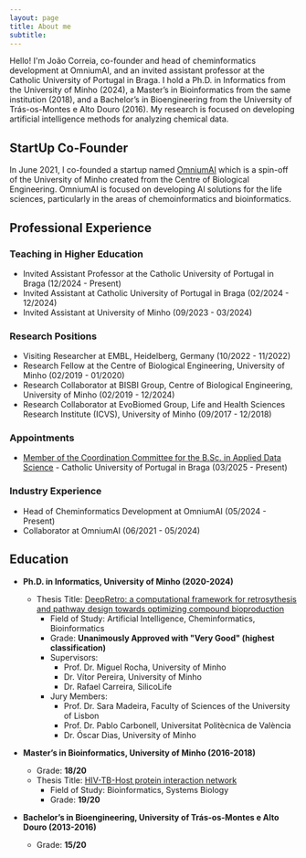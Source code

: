 ```yaml
---
layout: page
title: About me
subtitle: 
---
```


Hello! I'm João Correia, co-founder and head of cheminformatics development at OmniumAI, and an invited assistant professor at the Catholic University of Portugal in Braga. I hold a Ph.D. in Informatics from the University of Minho (2024), a Master’s in Bioinformatics from the same institution (2018), and a Bachelor’s in Bioengineering from the University of Trás-os-Montes e Alto Douro (2016). My research is focused on developing artificial intelligence methods for analyzing chemical data.


## StartUp Co-Founder

In June 2021, I co-founded a startup named [OmniumAI](https://www.omniumai.com/) which is a spin-off of the University of Minho created from the Centre of Biological Engineering. 
OmniumAI is focused on developing AI solutions for the life sciences, particularly in the areas of chemoinformatics and bioinformatics.


## Professional Experience

### Teaching in Higher Education

- Invited Assistant Professor at the Catholic University of Portugal in Braga (12/2024 - Present)
- Invited Assistant at Catholic University of Portugal in Braga (02/2024 - 12/2024)
- Invited Assistant at University of Minho (09/2023 - 03/2024)

### Research Positions

- Visiting Researcher at EMBL, Heidelberg, Germany (10/2022 - 11/2022)
- Research Fellow at the Centre of Biological Engineering, University of Minho (02/2019 - 01/2020)
- Research Collaborator at BISBI Group, Centre of Biological Engineering, University of Minho (02/2019 - 12/2024)
- Research Collaborator at EvoBiomed Group, Life and Health Sciences Research Institute (ICVS), University of Minho (09/2017 - 12/2018)

### Appointments

- [Member of the Coordination Committee for the B.Sc. in Applied Data Science](assets/files/LCDA_%20Nomeação_Comissão_de_Coordenacao.pdf) - Catholic University of Portugal in Braga (03/2025 - Present)

### Industry Experience

- Head of Cheminformatics Development at OmniumAI (05/2024 - Present)
- Collaborator at OmniumAI (06/2021 - 05/2024)

## Education

- **Ph.D. in Informatics, University of Minho (2020-2024)**
  - Thesis Title: [DeepRetro: a computational framework for retrosythesis and pathway design towards optimizing compound bioproduction](https://repositorium.sdum.uminho.pt/handle/1822/94654)
    - Field of Study: Artificial Intelligence, Cheminformatics, Bioinformatics
    - Grade: **Unanimously Approved with "Very Good" (highest classification)**
    - Supervisors: 
      - Prof. Dr. Miguel Rocha, University of Minho
      - Dr. Vítor Pereira, University of Minho
      - Dr. Rafael Carreira, SilicoLife
    - Jury Members:
      - Prof. Dr. Sara Madeira, Faculty of Sciences of the University of Lisbon
      - Prof. Dr. Pablo Carbonell, Universitat Politècnica de València
      - Dr. Óscar Dias, University of Minho

- **Master’s in Bioinformatics, University of Minho (2016-2018)**
  - Grade: **18/20**
  - Thesis Title: [HIV-TB-Host protein interaction network](https://repositorium.uminho.pt/handle/1822/79842)
    - Field of Study: Bioinformatics, Systems Biology
    - Grade: **19/20**

- **Bachelor’s in Bioengineering, University of Trás-os-Montes e Alto Douro (2013-2016)**
  - Grade: **15/20**
